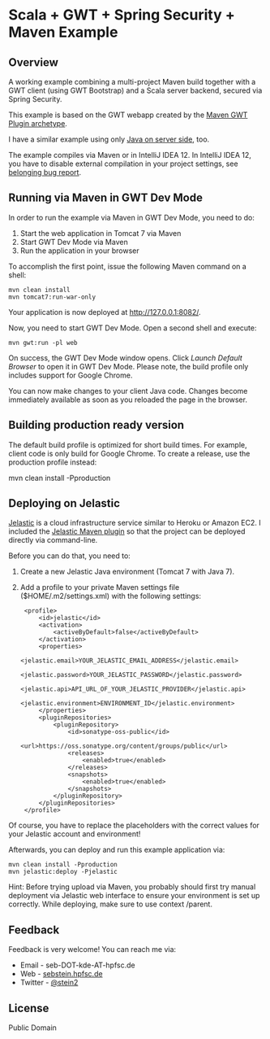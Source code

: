 Scala + GWT + Spring Security + Maven Example
=============================================

Overview
--------

A working example combining a multi-project Maven build together with a GWT client (using GWT Bootstrap) and a Scala server backend, secured via Spring Security.

This example is based on the GWT webapp created by the [Maven GWT Plugin archetype](http://mojo.codehaus.org/gwt-maven-plugin/user-guide/archetype.html).

I have a similar example using only [Java on server side](https://github.com/steinsag/gwt-maven-example), too.

The example compiles via Maven or in IntelliJ IDEA 12. In IntelliJ IDEA 12, you have to disable external compilation in your project settings, see [belonging bug report](http://youtrack.jetbrains.com/issue/SCL-5341).


Running via Maven in GWT Dev Mode
---------------------------------

In order to run the example via Maven in GWT Dev Mode, you need to do:

1. Start the web application in Tomcat 7 via Maven
2. Start GWT Dev Mode via Maven
3. Run the application in your browser

To accomplish the first point, issue the following Maven command on a shell:

    mvn clean install
    mvn tomcat7:run-war-only

Your application is now deployed at http://127.0.0.1:8082/.

Now, you need to start GWT Dev Mode. Open a second shell and execute:

    mvn gwt:run -pl web

On success, the GWT Dev Mode window opens. Click *Launch Default Browser* to open it in GWT Dev Mode. Please note, the build profile only includes support for Google Chrome.

You can now make changes to your client Java code. Changes become immediately available as soon as you reloaded the page in the browser.


Building production ready version
---------------------------------

The default build profile is optimized for short build times. For example, client code is only build for Google Chrome. To create a release, use the production profile instead:

mvn clean install -Pproduction


Deploying on Jelastic
---------------------

[Jelastic](http://jelastic.com/) is a cloud infrastructure service similar to Heroku or Amazon EC2. I included the [Jelastic Maven plugin](http://jelastic.com/docs/maven-plugin-jelastic) so that the project can be deployed directly via command-line.

Before you can do that, you need to:

1. Create a new Jelastic Java environment (Tomcat 7 with Java 7).
2. Add a profile to your private Maven settings file ($HOME/.m2/settings.xml) with the following settings:

        <profile>
            <id>jelastic</id>
            <activation>
                <activeByDefault>false</activeByDefault>
            </activation>
            <properties>
                <jelastic.email>YOUR_JELASTIC_EMAIL_ADDRESS</jelastic.email>
                <jelastic.password>YOUR_JELASTIC_PASSWORD</jelastic.password>
                <jelastic.api>API_URL_OF_YOUR_JELASTIC_PROVIDER</jelastic.api>
                <jelastic.environment>ENVIRONMENT_ID</jelastic.environment>
            </properties>
            <pluginRepositories>
                <pluginRepository>
                    <id>sonatype-oss-public</id>
                    <url>https://oss.sonatype.org/content/groups/public</url>
                    <releases>
                        <enabled>true</enabled>
                    </releases>
                    <snapshots>
                        <enabled>true</enabled>
                    </snapshots>
                </pluginRepository>
            </pluginRepositories>
        </profile>

Of course, you have to replace the placeholders with the correct values for your Jelastic account and environment!

Afterwards, you can deploy and run this example application via:

    mvn clean install -Pproduction
    mvn jelastic:deploy -Pjelastic

Hint: Before trying upload via Maven, you probably should first try manual deployment via Jelastic web interface to ensure your environment is set up correctly. While deploying, make sure to use context /parent.


Feedback
--------

Feedback is very welcome! You can reach me via:

* Email - seb-DOT-kde-AT-hpfsc.de
* Web - [sebstein.hpfsc.de](http://sebstein.hpfsc.de/)
* Twitter - [@stein2](https://twitter.com/stein2)


License
-------

Public Domain
